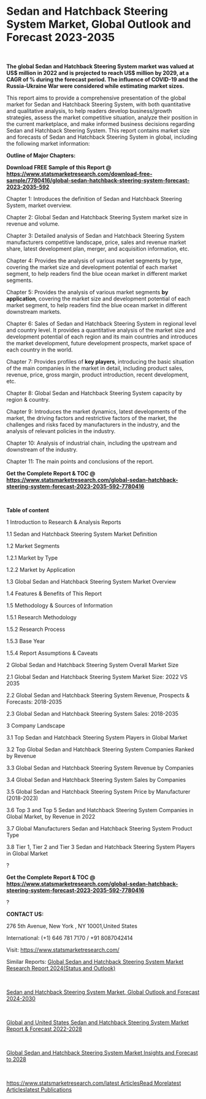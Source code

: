 <h1>Sedan and Hatchback Steering System Market, Global Outlook and Forecast 2023-2035</h1><br/><p><strong>The global Sedan and Hatchback Steering System market was valued at US$ million in 2022 and is projected to reach US$ million by 2029, at a <strong>CAGR</strong> of % during the forecast period. The influence of COVID-19 and the Russia-Ukraine War were considered while estimating market sizes.</strong></p>
 
 
 
 <p>This report aims to provide a comprehensive presentation of the global market for Sedan and Hatchback Steering System, with both quantitative and qualitative analysis, to help readers develop business/growth strategies, assess the market competitive situation, analyze their position in the current marketplace, and make informed business decisions regarding Sedan and Hatchback Steering System. This report contains market size and forecasts of Sedan and Hatchback Steering System in global, including the following market information:</p>
 
 
 
 <p><strong>Outline of Major Chapters:</strong></p>
 
 
 
 <p><strong>Download FREE Sample of this Report @ <a href="https://www.statsmarketresearch.com/download-free-sample/7780416/global-sedan-hatchback-steering-system-forecast-2023-2035-592">https://www.statsmarketresearch.com/download-free-sample/7780416/global-sedan-hatchback-steering-system-forecast-2023-2035-592</a></strong></p>
 
 
 
 <p>Chapter 1: Introduces the definition of Sedan and Hatchback Steering System, market overview.</p>
 
 
 
 <p>Chapter 2: Global Sedan and Hatchback Steering System market size in revenue and volume.</p>
 
 
 
 <p>Chapter 3: Detailed analysis of Sedan and Hatchback Steering System manufacturers competitive landscape, price, sales and revenue market share, latest development plan, merger, and acquisition information, etc.</p>
 
 
 
 <p>Chapter 4: Provides the analysis of various market segments by type, covering the market size and development potential of each market segment, to help readers find the blue ocean market in different market segments.</p>
 
 
 
 <p>Chapter 5: Provides the analysis of various market segments <strong>by application</strong>, covering the market size and development potential of each market segment, to help readers find the blue ocean market in different downstream markets.</p>
 
 
 
 <p>Chapter 6: Sales of Sedan and Hatchback Steering System in regional level and country level. It provides a quantitative analysis of the market size and development potential of each region and its main countries and introduces the market development, future development prospects, market space of each country in the world.</p>
 
 
 
 <p>Chapter 7: Provides profiles of <strong>key players</strong>, introducing the basic situation of the main companies in the market in detail, including product sales, revenue, price, gross margin, product introduction, recent development, etc.</p>
 
 
 
 <p>Chapter 8: Global Sedan and Hatchback Steering System capacity by region & country.</p>
 
 
 
 <p>Chapter 9: Introduces the market dynamics, latest developments of the market, the driving factors and restrictive factors of the market, the challenges and risks faced by manufacturers in the industry, and the analysis of relevant policies in the industry.</p>
 
 
 
 <p>Chapter 10: Analysis of industrial chain, including the upstream and downstream of the industry.</p>
 
 
 
 <p>Chapter 11: The main points and conclusions of the report.</p>
 
 
 
 <div><b>Get the Complete Report & TOC @ <a href="https://www.statsmarketresearch.com/global-sedan-hatchback-steering-system-forecast-2023-2035-592-7780416">https://www.statsmarketresearch.com/global-sedan-hatchback-steering-system-forecast-2023-2035-592-7780416</a></b></div>
 
 
 
 <p><br />
 
 <b>Table of content</b></p>
 
 
 
 <p>1 Introduction to Research & Analysis Reports<br />
 
 1.1 Sedan and Hatchback Steering System Market Definition<br />
 
 1.2 Market Segments<br />
 
 1.2.1 Market by Type<br />
 
 1.2.2 Market by Application<br />
 
 1.3 Global Sedan and Hatchback Steering System Market Overview<br />
 
 1.4 Features & Benefits of This Report<br />
 
 1.5 Methodology & Sources of Information<br />
 
 1.5.1 Research Methodology<br />
 
 1.5.2 Research Process<br />
 
 1.5.3 Base Year<br />
 
 1.5.4 Report Assumptions & Caveats<br />
 
 2 Global Sedan and Hatchback Steering System Overall Market Size<br />
 
 2.1 Global Sedan and Hatchback Steering System Market Size: 2022 VS 2035<br />
 
 2.2 Global Sedan and Hatchback Steering System Revenue, Prospects & Forecasts: 2018-2035<br />
 
 2.3 Global Sedan and Hatchback Steering System Sales: 2018-2035<br />
 
 3 Company Landscape<br />
 
 3.1 Top Sedan and Hatchback Steering System Players in Global Market<br />
 
 3.2 Top Global Sedan and Hatchback Steering System Companies Ranked by Revenue<br />
 
 3.3 Global Sedan and Hatchback Steering System Revenue by Companies<br />
 
 3.4 Global Sedan and Hatchback Steering System Sales by Companies<br />
 
 3.5 Global Sedan and Hatchback Steering System Price by Manufacturer (2018-2023)<br />
 
 3.6 Top 3 and Top 5 Sedan and Hatchback Steering System Companies in Global Market, by Revenue in 2022<br />
 
 3.7 Global Manufacturers Sedan and Hatchback Steering System Product Type<br />
 
 3.8 Tier 1, Tier 2 and Tier 3 Sedan and Hatchback Steering System Players in Global Market<br />
 
 ? </p>
 
 
 
 <div><b>Get the Complete Report & TOC @ <a href="https://www.statsmarketresearch.com/global-sedan-hatchback-steering-system-forecast-2023-2035-592-7780416">https://www.statsmarketresearch.com/global-sedan-hatchback-steering-system-forecast-2023-2035-592-7780416</a></b></div>
 
 
 
 <p>? </p>
 
 
 
 <p><b>CONTACT US:</b><br />
 
 276 5th Avenue, New York , NY 10001,United States<br />
 
 International: (+1) 646 781 7170 / +91 8087042414<br />
 
 Visit: <a href="https://www.statsmarketresearch.com/">https://www.statsmarketresearch.com/</a><br />
 
 Similar Reports: <a href="https://www.statsmarketresearch.com/global-sedan-hatchback-steering-system-forecast-2023-2035-592-7780416">Global Sedan and Hatchback Steering System Market Research Report 2024(Status and Outlook)</a><br />
 
 <br />
 
 <a href="https://www.statsmarketresearch.com/global-sedan-hatchback-steering-system-forecast-2023-2035-592-7780416">Sedan and Hatchback Steering System Market, Global Outlook and Forecast 2024-2030</a><br />
 
 <br />
 
 <a href="https://www.statsmarketresearch.com/global-sedan-hatchback-steering-system-forecast-2023-2035-592-7780416">Global and United States Sedan and Hatchback Steering System Market Report & Forecast 2022-2028</a><br />
 
 <br />
 
 <a href="https://www.statsmarketresearch.com/global-sedan-hatchback-steering-system-forecast-2023-2035-592-7780416">Global Sedan and Hatchback Steering System Market Insights and Forecast to 2028</a><br />
 
 <br />
 
 <a href="https://gyeongbokgung.com">https://www.statsmarketresearch.com/</a><a href="https://hallyeomaritime.com">latest Articles</a><a href="https://jingwansa.com">Read More</a><a href="https://nguoiviet.jp/">latest Articles</a><a href="https://www.intelmarketresearch.com/">latest Publications</a></p>